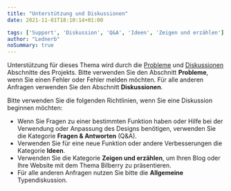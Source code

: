 ```yaml
---
title: "Unterstützung und Diskussionen"
date: 2021-11-01T18:10:14+01:00

tags: ['Support', 'Diskussion', 'Q&A', 'Ideen', 'Zeigen und erzählen']
author: "Lednerb"
noSummary: true
---
```

Unterstützung für dieses Thema wird durch die [Probleme](https://github.com/Lednerb/bilberry-hugo-theme/issues) und [Diskussionen](https://github.com/Lednerb/bilberry-hugo-theme/discussions) Abschnitte des Projekts.
Bitte verwenden Sie den Abschnitt **Probleme**, wenn Sie einen Fehler oder Fehler melden möchten. Für alle anderen Anfragen verwenden Sie den Abschnitt **Diskussionen**.

Bitte verwenden Sie die folgenden Richtlinien, wenn Sie eine Diskussion beginnen möchten:
- Wenn Sie Fragen zu einer bestimmten Funktion haben oder Hilfe bei der Verwendung oder Anpassung des Designs benötigen, verwenden Sie die Kategorie **Fragen & Antworten** (Q&A).
- Verwenden Sie für eine neue Funktion oder andere Verbesserungen die Kategorie **Ideen**.
- Verwenden Sie die Kategorie **Zeigen und erzählen**, um Ihren Blog oder Ihre Website mit dem Thema Bilberry zu präsentieren.
- Für alle anderen Anfragen nutzen Sie bitte die **Allgemeine** Typendiskussion.